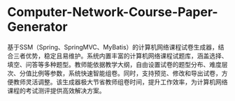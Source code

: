 # Computer-Network-Course-Paper-Generator
基于SSM（Spring、SpringMVC、MyBatis）的计算机网络课程试卷生成器，结合三者优势，稳定且易维护。系统内置丰富的计算机网络课程试题库，涵盖选择、填空、问答等多种题型。教师能依据教学大纲，自由设置试卷的题型分布、难度层次、分值比例等参数，系统快速智能组卷。同时，支持预览、修改和导出试卷，方便教师灵活调整。该生成器极大节省教师组卷时间，提升工作效率，为计算机网络课程的考试测评提供高效解决方案。 
